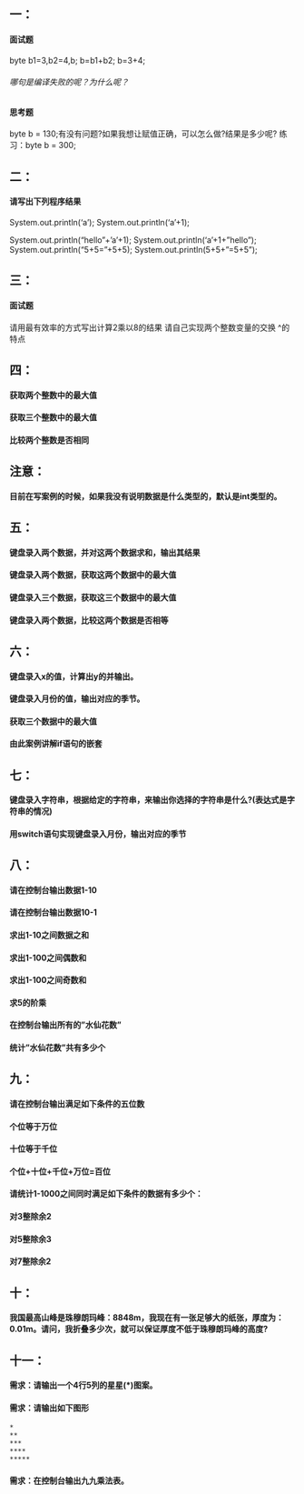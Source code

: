 ## 一：
#### 面试题
byte b1=3,b2=4,b;
b=b1+b2;
b=3+4;
###### 哪句是编译失败的呢？为什么呢？
#### 思考题
byte b = 130;有没有问题?如果我想让赋值正确，可以怎么做?结果是多少呢?
练习：byte b = 300;
## 二：
#### 请写出下列程序结果
System.out.println(‘a’);
System.out.println(‘a’+1);

System.out.println(“hello”+’a’+1);
System.out.println(‘a’+1+”hello”);
System.out.println(“5+5=”+5+5);
System.out.println(5+5+”=5+5”);
## 三：
#### 面试题
请用最有效率的方式写出计算2乘以8的结果
请自己实现两个整数变量的交换
^的特点
## 四：
#### 获取两个整数中的最大值
#### 获取三个整数中的最大值
#### 比较两个整数是否相同

## 注意：
#### 目前在写案例的时候，如果我没有说明数据是什么类型的，默认是int类型的。

## 五：
#### 键盘录入两个数据，并对这两个数据求和，输出其结果
#### 键盘录入两个数据，获取这两个数据中的最大值
#### 键盘录入三个数据，获取这三个数据中的最大值
#### 键盘录入两个数据，比较这两个数据是否相等

## 六：
#### 键盘录入x的值，计算出y的并输出。
#### 键盘录入月份的值，输出对应的季节。
#### 获取三个数据中的最大值
#### 由此案例讲解if语句的嵌套

## 七：
#### 键盘录入字符串，根据给定的字符串，来输出你选择的字符串是什么?(表达式是字符串的情况)
#### 用switch语句实现键盘录入月份，输出对应的季节
## 八：
#### 请在控制台输出数据1-10
#### 请在控制台输出数据10-1
#### 求出1-10之间数据之和
#### 求出1-100之间偶数和
#### 求出1-100之间奇数和
#### 求5的阶乘
#### 在控制台输出所有的”水仙花数”
#### 统计”水仙花数”共有多少个
## 九：
#### 请在控制台输出满足如下条件的五位数
#### 个位等于万位
#### 十位等于千位
#### 个位+十位+千位+万位=百位
#### 请统计1-1000之间同时满足如下条件的数据有多少个：
#### 对3整除余2
#### 对5整除余3
#### 对7整除余2
## 十：
#### 我国最高山峰是珠穆朗玛峰：8848m，我现在有一张足够大的纸张，厚度为：0.01m。请问，我折叠多少次，就可以保证厚度不低于珠穆朗玛峰的高度?
## 十一：
#### 需求：请输出一个4行5列的星星(*)图案。
#### 需求：请输出如下图形
~~~
*
**
***
****
*****
~~~
#### 需求：在控制台输出九九乘法表。
